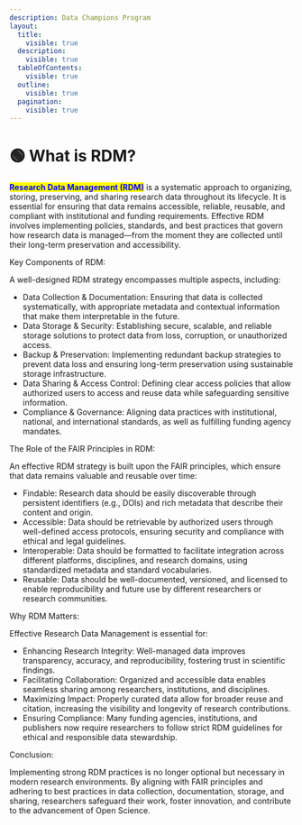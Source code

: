 ```yaml
---
description: Data Champions Program
layout:
  title:
    visible: true
  description:
    visible: true
  tableOfContents:
    visible: true
  outline:
    visible: true
  pagination:
    visible: true
---
```


# 🟢 What is RDM?



<mark style="color:blue;">**Research Data Management (RDM)**</mark> is a systematic approach to organizing, storing, preserving, and sharing research data throughout its lifecycle. It is essential for ensuring that data remains accessible, reliable, reusable, and compliant with institutional and funding requirements. Effective RDM involves implementing policies, standards, and best practices that govern how research data is managed—from the moment they are collected until their long-term preservation and accessibility.

Key Components of RDM:

A well-designed RDM strategy encompasses multiple aspects, including:

* Data Collection & Documentation: Ensuring that data is collected systematically, with appropriate metadata and contextual information that make them interpretable in the future.
* Data Storage & Security: Establishing secure, scalable, and reliable storage solutions to protect data from loss, corruption, or unauthorized access.
* Backup & Preservation: Implementing redundant backup strategies to prevent data loss and ensuring long-term preservation using sustainable storage infrastructure.
* Data Sharing & Access Control: Defining clear access policies that allow authorized users to access and reuse data while safeguarding sensitive information.
* Compliance & Governance: Aligning data practices with institutional, national, and international standards, as well as fulfilling funding agency mandates.

The Role of the FAIR Principles in RDM:

An effective RDM strategy is built upon the FAIR principles, which ensure that data remains valuable and reusable over time:

* Findable: Research data should be easily discoverable through persistent identifiers (e.g., DOIs) and rich metadata that describe their content and origin.
* Accessible: Data should be retrievable by authorized users through well-defined access protocols, ensuring security and compliance with ethical and legal guidelines.
* Interoperable: Data should be formatted to facilitate integration across different platforms, disciplines, and research domains, using standardized metadata and standard vocabularies.
* Reusable: Data should be well-documented, versioned, and licensed to enable reproducibility and future use by different researchers or research communities.

Why RDM Matters:

Effective Research Data Management is essential for:

* Enhancing Research Integrity: Well-managed data improves transparency, accuracy, and reproducibility, fostering trust in scientific findings.
* Facilitating Collaboration: Organized and accessible data enables seamless sharing among researchers, institutions, and disciplines.
* Maximizing Impact: Properly curated data allow for broader reuse and citation, increasing the visibility and longevity of research contributions.
* Ensuring Compliance: Many funding agencies, institutions, and publishers now require researchers to follow strict RDM guidelines for ethical and responsible data stewardship.

Conclusion:

Implementing strong RDM practices is no longer optional but necessary in modern research environments. By aligning with FAIR principles and adhering to best practices in data collection, documentation, storage, and sharing, researchers safeguard their work, foster innovation, and contribute to the advancement of Open Science.

